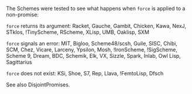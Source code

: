 The Schemes were tested to see what happens when `force` is applied to a non-promise:

`force` returns its argument: Racket, Gauche, Gambit, Chicken, Kawa, NexJ, STklos, !TinyScheme, RScheme, XLisp, UMB, Oaklisp, SXM

`force` signals an error: MIT, Bigloo, Scheme48/scsh, Guile, SISC, Chibi, SCM, Chez, Vicare, Larceny, Ypsilon, Mosh, !IronScheme, !SigScheme, Scheme 9, Dream, BDC, Schemik, Elk, VX, Sizzle, Spark, Inlab, Owl Lisp, Sagittarius

`force` does not exist: KSi, Shoe, S7, Rep, Llava, !FemtoLisp, Dfsch

See also DisjointPromises.